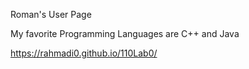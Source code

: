
Roman's User Page

My favorite Programming Languages are C++ and Java


https://rahmadi0.github.io/110Lab0/



